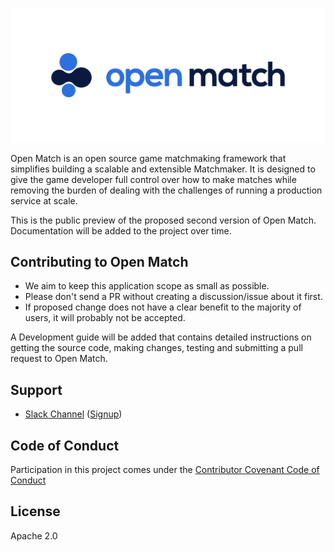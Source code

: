 ![Open Match](https://github.com/googleforgames/open-match-docs/blob/master/site/static/images/logo-with-name.png)

Open Match is an open source game matchmaking framework that simplifies building
a scalable and extensible Matchmaker. It is designed to give the game developer
full control over how to make matches while removing the burden of dealing with
the challenges of running a production service at scale.

This is the public preview of the proposed second version of Open Match. Documentation will be added to the project over time.

## Contributing to Open Match

* We aim to keep this application scope as small as possible.
* Please don't send a PR without creating a discussion/issue about it first.
* If proposed change does not have a clear benefit to the majority of users, it will probably not be accepted.

A Development guide will be added that contains detailed instructions
on getting the source code, making changes, testing and submitting a pull request
to Open Match.

## Support

* [Slack Channel](https://open-match.slack.com/) ([Signup](https://join.slack.com/t/open-match/shared_invite/zt-5k57lph3-Oe0WdatzL32xv6tPG3PfzQ))

## Code of Conduct

Participation in this project comes under the [Contributor Covenant Code of Conduct](code-of-conduct.md)

## License

Apache 2.0
